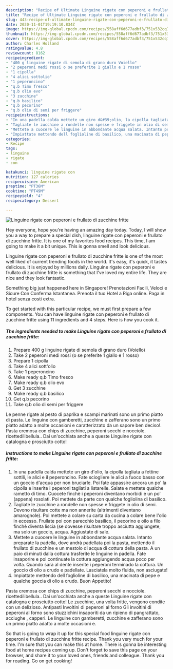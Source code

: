 ```yaml
---
description: "Recipe of Ultimate Linguine rigate con peperoni e frullato di zucchine fritte"
title: "Recipe of Ultimate Linguine rigate con peperoni e frullato di zucchine fritte"
slug: 443-recipe-of-ultimate-linguine-rigate-con-peperoni-e-frullato-di-zucchine-fritte
date: 2020-11-01T19:19:10.834Z
image: https://img-global.cpcdn.com/recipes/558aff6d677adbf3/751x532cq70/linguine-rigate-con-peperoni-e-frullato-di-zucchine-fritte-recipe-main-photo.jpg
thumbnail: https://img-global.cpcdn.com/recipes/558aff6d677adbf3/751x532cq70/linguine-rigate-con-peperoni-e-frullato-di-zucchine-fritte-recipe-main-photo.jpg
cover: https://img-global.cpcdn.com/recipes/558aff6d677adbf3/751x532cq70/linguine-rigate-con-peperoni-e-frullato-di-zucchine-fritte-recipe-main-photo.jpg
author: Charles Holland
ratingvalue: 4.8
reviewcount: 8162
recipeingredient:
- "400 g linguine rigate di semola di grano duro Voiello"
- "2 peperoni medi rossi o se preferite 1 giallo e 1 rosso"
- "1 cipolla"
- "4 alici sottolio"
- "1 peperoncino"
- "q.b Timo fresco"
- "q.b olio evo"
- "3 zucchine"
- "q.b basilico"
- "q.b pecorino"
- "q.b olio di semi per friggere"
recipeinstructions:
- "In una padella calda mettete un giro d&#39;olio, la cipolla tagliata a fettine sottili, le alici e il peperoncino. Fate sciogliere le alici a fuoco basso con un goccio d&#39;acqua per non bruciarle. Poi fate appassire ancora un po&#39; la cipolla e inserite i peperoni tagliati a listarelle. Salate e mettete qualche rametto di timo. Cuocete finchè i peperoni diventano morbidi e un po&#39; (appena) rosolati. Poi mettete da parte con qualche fogliolina di basilico."
- "Tagliate le zucchine a rondelle non spesse e friggete in olio di semi. Devono risultare cotte ma non annerite (altrimenti diventano amarognole). Poi mettete a colare su carta da cucina a colare bene l&#39;olio in eccesso. Frullate poi con parecchio basilico, il pecorino e oilo a filo finchè diventa liscia (se dovesse risultare troppo asciutta aggiungete, ma solo un goccio, acqua. Aggiustate di sale."
- "Mettete a cuocere le linguine in abbondante acqua salata. Intanto preparate la padella, dove andrà padellata poi la pasta, mettendo il frullato di zucchine e un mestolo di acqua di cottura della pasta. A un paio di minuti dalla cottura trasferite le linguine in padella. Fate insaporire e poi continuate la cottura aggiungendo acqua poco per volta. Quando sarà al dente inserite i peperoni terminado la cottura. Un goccio di olio a crudo e padellate. Lasciatela molto fluida, non asciugate!"
- "Impiattate mettendo dell foglioline di basilico, una macinata di pepe e qualche goccia di olio a crudo. Buon Appetito!"
categories:
- Recipe
tags:
- linguine
- rigate
- con

katakunci: linguine rigate con 
nutrition: 127 calories
recipecuisine: American
preptime: "PT36M"
cooktime: "PT49M"
recipeyield: "4"
recipecategory: Dessert

---
```



![Linguine rigate con peperoni e frullato di zucchine fritte](https://img-global.cpcdn.com/recipes/558aff6d677adbf3/751x532cq70/linguine-rigate-con-peperoni-e-frullato-di-zucchine-fritte-recipe-main-photo.jpg)

Hey everyone, hope you're having an amazing day today. Today, I will show you a way to prepare a special dish, linguine rigate con peperoni e frullato di zucchine fritte. It is one of my favorites food recipes. This time, I am going to make it a bit unique. This is gonna smell and look delicious.

Linguine rigate con peperoni e frullato di zucchine fritte is one of the most well liked of current trending foods in the world. It's easy, it's quick, it tastes delicious. It is enjoyed by millions daily. Linguine rigate con peperoni e frullato di zucchine fritte is something that I've loved my entire life. They are nice and they look fantastic.

Something big just happened here in Singapore! Prenotazioni Facili, Veloci e Sicure Con Conferma Istantanea. Prenota il tuo Hotel a Riga online. Paga in hotel senza costi extra.


To get started with this particular recipe, we must first prepare a few components. You can have linguine rigate con peperoni e frullato di zucchine fritte using 11 ingredients and 4 steps. Here is how you cook it.

<!--inarticleads1-->

##### The ingredients needed to make Linguine rigate con peperoni e frullato di zucchine fritte:

1. Prepare 400 g linguine rigate di semola di grano duro (Voiello)
1. Take 2 peperoni medi rossi (o se preferite 1 giallo e 1 rosso)
1. Prepare 1 cipolla
1. Take 4 alici sott&#39;olio
1. Take 1 peperoncino
1. Make ready q.b Timo fresco
1. Make ready q.b olio evo
1. Get 3 zucchine
1. Make ready q.b basilico
1. Get q.b pecorino
1. Take q.b olio di semi per friggere


Le penne rigate al pesto di paprika e scampi marinati sono un primo piatto di pasta. Le linguine con gamberetti, zucchine e zafferano sono un primo piatto adatto a molte occasioni e caratterizzato da un sapore ben deciso!. Pasta cremosa con chips di zucchine, peperoni secchi e nocciole. ricettedilibellula.. Dai un&#39;occhiata anche a queste Linguine rigate con catalogna e prosciutto cotto! 

<!--inarticleads2-->

##### Instructions to make Linguine rigate con peperoni e frullato di zucchine fritte:

1. In una padella calda mettete un giro d&#39;olio, la cipolla tagliata a fettine sottili, le alici e il peperoncino. Fate sciogliere le alici a fuoco basso con un goccio d&#39;acqua per non bruciarle. Poi fate appassire ancora un po&#39; la cipolla e inserite i peperoni tagliati a listarelle. Salate e mettete qualche rametto di timo. Cuocete finchè i peperoni diventano morbidi e un po&#39; (appena) rosolati. Poi mettete da parte con qualche fogliolina di basilico.
1. Tagliate le zucchine a rondelle non spesse e friggete in olio di semi. Devono risultare cotte ma non annerite (altrimenti diventano amarognole). Poi mettete a colare su carta da cucina a colare bene l&#39;olio in eccesso. Frullate poi con parecchio basilico, il pecorino e oilo a filo finchè diventa liscia (se dovesse risultare troppo asciutta aggiungete, ma solo un goccio, acqua. Aggiustate di sale.
1. Mettete a cuocere le linguine in abbondante acqua salata. Intanto preparate la padella, dove andrà padellata poi la pasta, mettendo il frullato di zucchine e un mestolo di acqua di cottura della pasta. A un paio di minuti dalla cottura trasferite le linguine in padella. Fate insaporire e poi continuate la cottura aggiungendo acqua poco per volta. Quando sarà al dente inserite i peperoni terminado la cottura. Un goccio di olio a crudo e padellate. Lasciatela molto fluida, non asciugate!
1. Impiattate mettendo dell foglioline di basilico, una macinata di pepe e qualche goccia di olio a crudo. Buon Appetito!


Pasta cremosa con chips di zucchine, peperoni secchi e nocciole. ricettedilibellula.. Dai un&#39;occhiata anche a queste Linguine rigate con catalogna e prosciutto cotto! Le zucchine, una volta fritte, vengono condite con un delizioso. Antipasti Involtini di peperoni al forno Gli involtini di peperoni al forno sono stuzzichini insaporiti da un ripieno di pangrattato, acciughe , capperi. Le linguine con gamberetti, zucchine e zafferano sono un primo piatto adatto a molte occasioni e. 

So that is going to wrap it up for this special food linguine rigate con peperoni e frullato di zucchine fritte recipe. Thank you very much for your time. I'm sure that you can make this at home. There is gonna be interesting food at home recipes coming up. Don't forget to save this page on your browser, and share it to your loved ones, friends and colleague. Thank you for reading. Go on get cooking!
